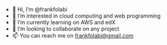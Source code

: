 - 👋 Hi, I’m @frankfolabi
- 👀 I’m interested in cloud computing and web programming
- 🌱 I’m currently learning on AWS and edX
- 💞️ I’m looking to collaborate on any project
- 📫 You can reach me on frankfolabi@gmail.com

<!---
frankfolabi/frankfolabi is a ✨ special ✨ repository because its `README.md` (this file) appears on your GitHub profile.
You can click the Preview link to take a look at your changes.
--->
